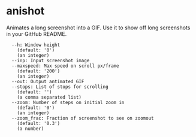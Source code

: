 # anishot
Animates a long screenshot into a GIF. Use it to show off long screenshots in your GitHub README.

```Usage:
  --h: Window height
    (default: '0')
    (an integer)
  --inp: Input screenshot image
  --maxspeed: Max speed on scroll px/frame
    (default: '200')
    (an integer)
  --out: Output antimated GIF
  --stops: List of stops for scrolling
    (default: '')
    (a comma separated list)
  --zoom: Number of steps on initial zoom in
    (default: '0')
    (an integer)
  --zoom_frac: Fraction of screenshot to see on zoomout
    (default: '0.3')
    (a number)
```
